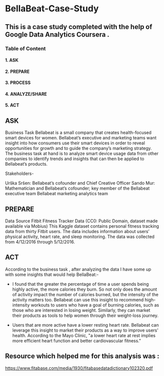 # BellaBeat-Case-Study

## This is a case study completed with the help of Google Data Analytics Coursera .

### Table of Content
#### 1. ASK
#### 2. PREPARE
#### 3. PROCESS
#### 4. ANALYZE/SHARE
#### 5. ACT


## ASK
Business Task
Bellabeat is a small company that creates health-focused smart devices for women. Bellabeat’s executive and marketing teams want insight into how consumers use their smart devices in order to reveal opportunities for growth and to guide the company’s marketing strategy. The business task at hand is to analyze smart device usage data from other companies to identify trends and insights that can then be applied to Bellabeat’s products.

Stakeholders-

Urška Sršen: Bellabeat’s cofounder and Chief Creative Officer
Sando Mur: Mathematician and Bellabeat’s cofounder; key member of the Bellabeat executive team
Bellabeat marketing analytics team

## PREPARE
Data Source
Fitbit Fitness Tracker Data
(CC0: Public Domain, dataset made available via Mobius)
This Kaggle dataset contains personal fitness tracking data from thirty Fitbit users. The data includes information about users’ physical activity, heart rate, and sleep monitoring. The data was collected from 4/12/2016 through 5/12/2016.


## ACT
 According to the business task , after analyzing the data I have some up with some insights that would help BellaBeat:-
 
- I found that the greater the percentage of time a user spends being highly active, the more calories they burn. So not only does the amount of              activity impact the number of calories burned, but the intensity of the activity matters too. Bellabeat can use this insight to recommend high-            intensity workouts to users who have a goal of burning calories, such as those who are interested in losing weight. Similarly, they can market              their products as tools to help women through their weight-loss journey.


- Users that are more active have a lower resting heart rate. Bellabeat can leverage this insight to market their products as a way to improve                users' health. According to the Mayo Clinic, "a lower heart rate at rest implies more efficient heart function and better cardiovascular                    fitness."
 
## Resource which helped me for this analysis was :
   https://www.fitabase.com/media/1930/fitabasedatadictionary102320.pdf
